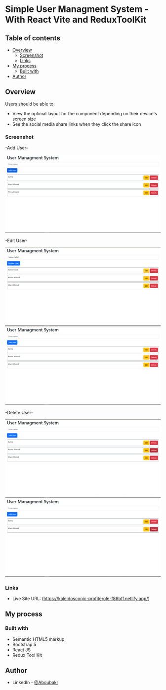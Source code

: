 # Simple User Managment System - With React Vite and ReduxToolKit


## Table of contents

- [Overview](#overview)
  - [Screenshot](#screenshot)
  - [Links](#links)
- [My process](#my-process)
  - [Built with](#built-with)
- [Author](#author)

## Overview

Users should be able to:

- View the optimal layout for the component depending on their device's screen size
- See the social media share links when they click the share icon

### Screenshot

-Add User-

![photo](./assets/preview/addUser-1.png)

-Edit User-

![photo](./assets/preview/edit-0.png)
![photo](./assets/preview/edit-1.png)

-Delete User-

![photo](./assets/preview/delete-0.png)
![photo](./assets/preview/delete-1.png)


### Links

- Live Site URL: (https://kaleidoscopic-profiterole-f86bff.netlify.app/)

## My process

### Built with

- Semantic HTML5 markup
- Bootstrap 5
- React JS
- Redux Tool Kit

## Author

- LinkedIn - [@Aboubakr](https://www.linkedin.com/in/aboubakr-elbouzidi-b16581251/)

 
